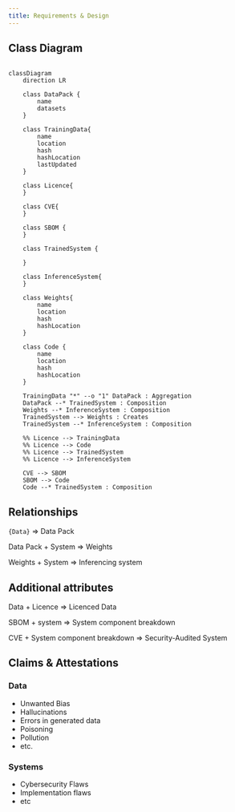 ```yaml
---
title: Requirements & Design
---
```


## Class Diagram

```mermaid

classDiagram 
    direction LR

    class DataPack {
        name
        datasets
    }

    class TrainingData{
        name
        location
        hash
        hashLocation
        lastUpdated
    }

    class Licence{
    }

    class CVE{
    }

    class SBOM {
    }

    class TrainedSystem {

    }

    class InferenceSystem{
    }
    
    class Weights{
        name
        location
        hash
        hashLocation
    }

    class Code { 
        name
        location
        hash
        hashLocation
    }

    TrainingData "*" --o "1" DataPack : Aggregation
    DataPack --* TrainedSystem : Composition
    Weights --* InferenceSystem : Composition
    TrainedSystem --> Weights : Creates
    TrainedSystem --* InferenceSystem : Composition

    %% Licence --> TrainingData
    %% Licence --> Code
    %% Licence --> TrainedSystem
    %% Licence --> InferenceSystem

    CVE --> SBOM
    SBOM --> Code  
    Code --* TrainedSystem : Composition

```

## Relationships

`{Data}`  => Data Pack

Data Pack + System => Weights

Weights + System => Inferencing system


## Additional attributes

Data + Licence => Licenced Data

SBOM + system => System component breakdown

CVE + System component breakdown => Security-Audited System 

## Claims & Attestations

### Data

- Unwanted Bias
- Hallucinations 
- Errors in generated data
- Poisoning 
- Pollution
- etc.

### Systems 
- Cybersecurity Flaws
- Implementation flaws
- etc


